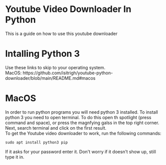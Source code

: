 <h1>Youtube Video Downloader In Python</h1>
This is a guide on how to use this youtube downloader
<h1>Intalling Python 3</h1>
Use these links to skip to your operating system.<br>
MacOS: https://github.com/isitrigh/youtube-python-downloader/blob/main/README.md#macos
<h1>MacOS</h1>
In order to run python programs you will need python 3 installed. To install python 3 you need to open terminal. To do this open th spotlight (press command and space), or press the magnfying galss in the top right corner. Next, search terminal and click on the first result.
<br>
To get the Youtube video downloader to work, run the following commands:
<br>

```
sudo apt install python3 pip
```
If it asks for your password enter it. Don't worry if it doesn't show up, still type it in.
